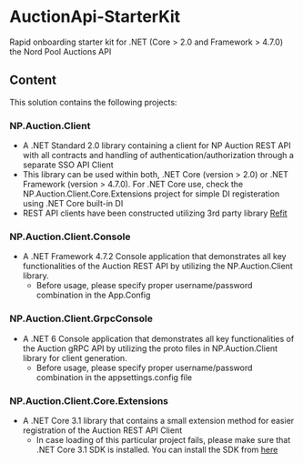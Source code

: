 # AuctionApi-StarterKit
Rapid onboarding starter kit for .NET (Core > 2.0 and Framework > 4.7.0) the Nord Pool Auctions API

## Content
This solution contains the following projects:

### NP.Auction.Client
- A .NET Standard 2.0 library containing a client for NP Auction REST API with all contracts and handling of authentication/authorization through a separate SSO API Client
- This library can be used within both, .NET Core (version > 2.0) or .NET Framework (version > 4.7.0). For .NET Core use, check the NP.Auction.Client.Core.Extensions project for simple DI registeration using .NET Core built-in DI
- REST API clients have been constructed utilizing 3rd party library [Refit](https://github.com/reactiveui/refit)

### NP.Auction.Client.Console
- A .NET Framework 4.7.2 Console application that demonstrates all key functionalities of the Auction REST API by utilizing the NP.Auction.Client library.
  - Before usage, please specify proper username/password combination in the App.Config

### NP.Auction.Client.GrpcConsole
- A .NET 6 Console application that demonstrates all key functionalities of the Auction gRPC API by utilizing the proto files in NP.Auction.Client library for client generation.
  - Before usage, please specify proper username/password combination in the appsettings.config file

### NP.Auction.Client.Core.Extensions
- A .NET Core 3.1 library that contains a small extension method for easier registration of the Auction REST API Client
  - In case loading of this particular project fails, please make sure that .NET Core 3.1 SDK is installed. You can install the SDK from [here](https://dotnet.microsoft.com/download/dotnet-core/3.1)



